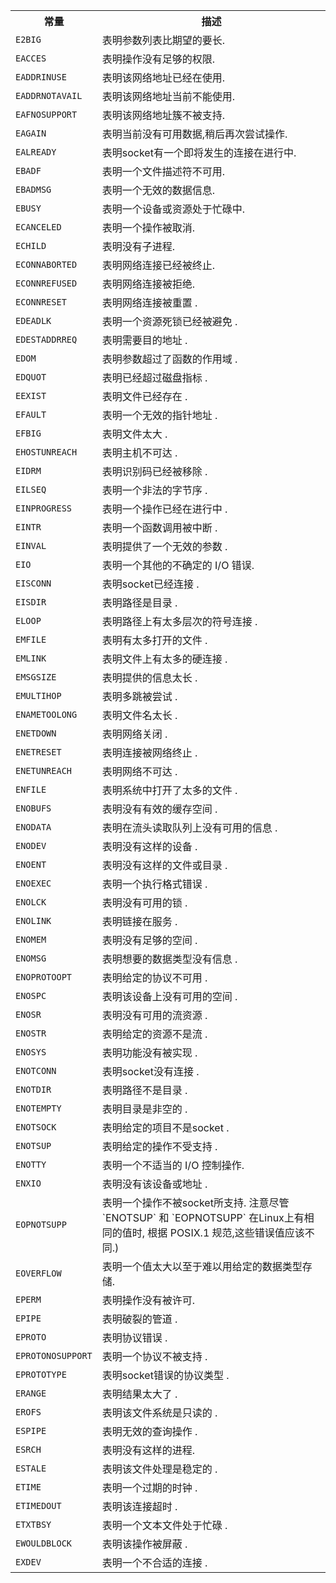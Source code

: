 
<table>
  <tr>
    <th>常量</th>
    <th>描述</th>
  </tr>
  <tr>
    <td><code>E2BIG</code></td>
    <td>表明参数列表比期望的要长.</td>
  </tr>
  <tr>
    <td><code>EACCES</code></td>
    <td>表明操作没有足够的权限.</td>
  </tr>
  <tr>
    <td><code>EADDRINUSE</code></td>
    <td>表明该网络地址已经在使用.</td>
  </tr>
  <tr>
    <td><code>EADDRNOTAVAIL</code></td>
    <td>表明该网络地址当前不能使用.</td>
  </tr>
  <tr>
    <td><code>EAFNOSUPPORT</code></td>
    <td>表明该网络地址簇不被支持.</td>
  </tr>
  <tr>
    <td><code>EAGAIN</code></td>
    <td>表明当前没有可用数据,稍后再次尝试操作.</td>
  </tr>
  <tr>
    <td><code>EALREADY</code></td>
    <td>表明socket有一个即将发生的连接在进行中.</td>
  </tr>
  <tr>
    <td><code>EBADF</code></td>
    <td>表明一个文件描述符不可用.</td>
  </tr>
  <tr>
    <td><code>EBADMSG</code></td>
    <td>表明一个无效的数据信息.</td>
  </tr>
  <tr>
    <td><code>EBUSY</code></td>
    <td>表明一个设备或资源处于忙碌中.</td>
  </tr>
  <tr>
    <td><code>ECANCELED</code></td>
    <td>表明一个操作被取消.</td>
  </tr>
  <tr>
    <td><code>ECHILD</code></td>
    <td>表明没有子进程.</td>
  </tr>
  <tr>
    <td><code>ECONNABORTED</code></td>
    <td>表明网络连接已经被终止.</td>
  </tr>
  <tr>
    <td><code>ECONNREFUSED</code></td>
    <td>表明网络连接被拒绝.</td>
  </tr>
  <tr>
    <td><code>ECONNRESET</code></td>
    <td>表明网络连接被重置 .</td>
  </tr>
  <tr>
    <td><code>EDEADLK</code></td>
    <td>表明一个资源死锁已经被避免 .</td>
  </tr>
  <tr>
    <td><code>EDESTADDRREQ</code></td>
    <td>表明需要目的地址 .</td>
  </tr>
  <tr>
    <td><code>EDOM</code></td>
    <td>表明参数超过了函数的作用域 .</td>
  </tr>
  <tr>
    <td><code>EDQUOT</code></td>
    <td>表明已经超过磁盘指标 .</td>
  </tr>
  <tr>
    <td><code>EEXIST</code></td>
    <td>表明文件已经存在 .</td>
  </tr>
  <tr>
    <td><code>EFAULT</code></td>
    <td>表明一个无效的指针地址 .</td>
  </tr>
  <tr>
    <td><code>EFBIG</code></td>
    <td>表明文件太大 .</td>
  </tr>
  <tr>
    <td><code>EHOSTUNREACH</code></td>
    <td>表明主机不可达 .</td>
  </tr>
  <tr>
    <td><code>EIDRM</code></td>
    <td>表明识别码已经被移除 .</td>
  </tr>
  <tr>
    <td><code>EILSEQ</code></td>
    <td>表明一个非法的字节序 .</td>
  </tr>
  <tr>
    <td><code>EINPROGRESS</code></td>
    <td>表明一个操作已经在进行中 .</td>
  </tr>
  <tr>
    <td><code>EINTR</code></td>
    <td>表明一个函数调用被中断 .</td>
  </tr>
  <tr>
    <td><code>EINVAL</code></td>
    <td>表明提供了一个无效的参数 .</td>
  </tr>
  <tr>
    <td><code>EIO</code></td>
    <td>表明一个其他的不确定的 I/O 错误.</td>
  </tr>
  <tr>
    <td><code>EISCONN</code></td>
    <td>表明socket已经连接 .</td>
  </tr>
  <tr>
    <td><code>EISDIR</code></td>
    <td>表明路径是目录 .</td>
  </tr>
  <tr>
    <td><code>ELOOP</code></td>
    <td>表明路径上有太多层次的符号连接 .</td>
  </tr>
  <tr>
    <td><code>EMFILE</code></td>
    <td>表明有太多打开的文件 .</td>
  </tr>
  <tr>
    <td><code>EMLINK</code></td>
    <td>表明文件上有太多的硬连接 .</td>
  </tr>
  <tr>
    <td><code>EMSGSIZE</code></td>
    <td>表明提供的信息太长 .</td>
  </tr>
  <tr>
    <td><code>EMULTIHOP</code></td>
    <td>表明多跳被尝试 .</td>
  </tr>
  <tr>
    <td><code>ENAMETOOLONG</code></td>
    <td>表明文件名太长 .</td>
  </tr>
  <tr>
    <td><code>ENETDOWN</code></td>
    <td>表明网络关闭 .</td>
  </tr>
  <tr>
    <td><code>ENETRESET</code></td>
    <td>表明连接被网络终止 .</td>
  </tr>
  <tr>
    <td><code>ENETUNREACH</code></td>
    <td>表明网络不可达 .</td>
  </tr>
  <tr>
    <td><code>ENFILE</code></td>
    <td>表明系统中打开了太多的文件 .</td>
  </tr>
  <tr>
    <td><code>ENOBUFS</code></td>
    <td>表明没有有效的缓存空间 .</td>
  </tr>
  <tr>
    <td><code>ENODATA</code></td>
    <td>表明在流头读取队列上没有可用的信息 .</td>
  </tr>
  <tr>
    <td><code>ENODEV</code></td>
    <td>表明没有这样的设备 .</td>
  </tr>
  <tr>
    <td><code>ENOENT</code></td>
    <td>表明没有这样的文件或目录 .</td>
  </tr>
  <tr>
    <td><code>ENOEXEC</code></td>
    <td>表明一个执行格式错误 .</td>
  </tr>
  <tr>
    <td><code>ENOLCK</code></td>
    <td>表明没有可用的锁 .</td>
  </tr>
  <tr>
    <td><code>ENOLINK</code></td>
    <td>表明链接在服务 .</td>
  </tr>
  <tr>
    <td><code>ENOMEM</code></td>
    <td>表明没有足够的空间 .</td>
  </tr>
  <tr>
    <td><code>ENOMSG</code></td>
    <td>表明想要的数据类型没有信息 .</td>
  </tr>
  <tr>
    <td><code>ENOPROTOOPT</code></td>
    <td>表明给定的协议不可用 .</td>
  </tr>
  <tr>
    <td><code>ENOSPC</code></td>
    <td>表明该设备上没有可用的空间 .</td>
  </tr>
  <tr>
    <td><code>ENOSR</code></td>
    <td>表明没有可用的流资源 .</td>
  </tr>
  <tr>
    <td><code>ENOSTR</code></td>
    <td>表明给定的资源不是流 .</td>
  </tr>
  <tr>
    <td><code>ENOSYS</code></td>
    <td>表明功能没有被实现 .</td>
  </tr>
  <tr>
    <td><code>ENOTCONN</code></td>
    <td>表明socket没有连接 .</td>
  </tr>
  <tr>
    <td><code>ENOTDIR</code></td>
    <td>表明路径不是目录 .</td>
  </tr>
  <tr>
    <td><code>ENOTEMPTY</code></td>
    <td>表明目录是非空的 .</td>
  </tr>
  <tr>
    <td><code>ENOTSOCK</code></td>
    <td>表明给定的项目不是socket .</td>
  </tr>
  <tr>
    <td><code>ENOTSUP</code></td>
    <td>表明给定的操作不受支持 .</td>
  </tr>
  <tr>
    <td><code>ENOTTY</code></td>
    <td>表明一个不适当的 I/O 控制操作.</td>
  </tr>
  <tr>
    <td><code>ENXIO</code></td>
    <td>表明没有该设备或地址 .</td>
  </tr>
  <tr>
    <td><code>EOPNOTSUPP</code></td>
    <td>表明一个操作不被socket所支持.
    注意尽管`ENOTSUP` 和 `EOPNOTSUPP` 在Linux上有相同的值时,
    根据 POSIX.1 规范,这些错误值应该不同.)</td>
  </tr>
  <tr>
    <td><code>EOVERFLOW</code></td>
    <td>表明一个值太大以至于难以用给定的数据类型存储.</td>
  </tr>
  <tr>
    <td><code>EPERM</code></td>
    <td>表明操作没有被许可.</td>
  </tr>
  <tr>
    <td><code>EPIPE</code></td>
    <td>表明破裂的管道 .</td>
  </tr>
  <tr>
    <td><code>EPROTO</code></td>
    <td>表明协议错误 .</td>
  </tr>
  <tr>
    <td><code>EPROTONOSUPPORT</code></td>
    <td>表明一个协议不被支持 .</td>
  </tr>
  <tr>
    <td><code>EPROTOTYPE</code></td>
    <td>表明socket错误的协议类型 .</td>
  </tr>
  <tr>
    <td><code>ERANGE</code></td>
    <td>表明结果太大了 .</td>
  </tr>
  <tr>
    <td><code>EROFS</code></td>
    <td>表明该文件系统是只读的 .</td>
  </tr>
  <tr>
    <td><code>ESPIPE</code></td>
    <td>表明无效的查询操作 .</td>
  </tr>
  <tr>
    <td><code>ESRCH</code></td>
    <td>表明没有这样的进程.</td>
  </tr>
  <tr>
    <td><code>ESTALE</code></td>
    <td>表明该文件处理是稳定的 .</td>
  </tr>
  <tr>
    <td><code>ETIME</code></td>
    <td>表明一个过期的时钟 .</td>
  </tr>
  <tr>
    <td><code>ETIMEDOUT</code></td>
    <td>表明该连接超时 .</td>
  </tr>
  <tr>
    <td><code>ETXTBSY</code></td>
    <td>表明一个文本文件处于忙碌 .</td>
  </tr>
  <tr>
    <td><code>EWOULDBLOCK</code></td>
    <td>表明该操作被屏蔽 .</td>
  </tr>
  <tr>
    <td><code>EXDEV</code></td>
    <td>表明一个不合适的连接 .
  </tr>
</table>


